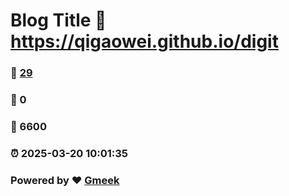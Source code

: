 # Blog Title :link: https://qigaowei.github.io/digit 
### :page_facing_up: [29](https://qigaowei.github.io/digit/tag.html) 
### :speech_balloon: 0 
### :hibiscus: 6600 
### :alarm_clock: 2025-03-20 10:01:35 
### Powered by :heart: [Gmeek](https://github.com/Meekdai/Gmeek)
